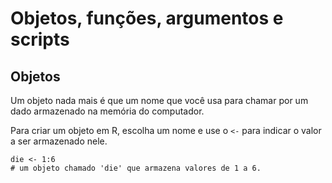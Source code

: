 # Objetos, funções, argumentos e scripts

## Objetos

Um objeto nada mais é que um nome que você usa para chamar por um dado armazenado na memória do computador.

Para criar um objeto em R, escolha um nome e use o `<-` para indicar o valor a ser armazenado nele.

```
die <- 1:6
# um objeto chamado 'die' que armazena valores de 1 a 6.
```

